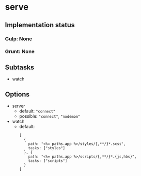 # serve

## Implementation status

### Gulp: None
### Grunt: None

## Subtasks

  * watch

## Options

  * server
    * default: ``"connect"``
    * possible: ``"connect"``, ``"nodemon"``
  * watch
    * default:
        ```
        [
          {
            path: "<%= paths.app %>/styles/{,**/}*.scss",
            tasks: ["styles"]
          }, {
            path: "<%= paths.app %>/scripts/{,**/}*.{js,hbs}",
            tasks: ["scripts"]
          }
        ]
        ```
